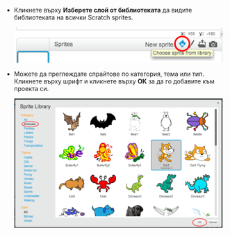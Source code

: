 + Кликнете върху **Изберете слой от библиотеката** да видите библиотеката на всички Scratch sprites.
    
    ![снимки](images/sprite-library.png)

+ Можете да преглеждате спрайтове по категория, тема или тип. Кликнете върху шрифт и кликнете върху **ОК** за да го добавите към проекта си.
    
    ![снимки](images/sprite-choose.png)